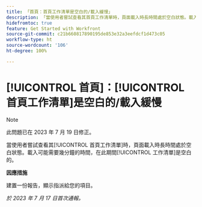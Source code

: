 ```yaml
---
title: 「首頁：首頁工作清單是空白的/載入緩慢」
description: 「當使用者嘗試查看其首頁工作清單時，頁面載入時長時間處於空白狀態。載入可能需要幾分鐘的時間，在此期間工作清單是空白的。」
hidefromtoc: true
feature: Get Started with Workfront
source-git-commit: c21b660817890195de853e32a3eefdcf1d473c05
workflow-type: ht
source-wordcount: '106'
ht-degree: 100%

---
```



# [!UICONTROL 首頁]：[!UICONTROL 首頁工作清單]是空白的/載入緩慢

>[!NOTE]
>
>此問題已在 2023 年 7 月 19 日修正。

當使用者嘗試查看其[!UICONTROL 首頁工作清單]時，頁面載入時長時間處於空白狀態。載入可能需要幾分鐘的時間，在此期間[!UICONTROL 工作清單]是空白的。

**因應措施**

建置一份報告，顯示指派給您的項目。

_於 2023 年 7 月 17 日首次通報。_

